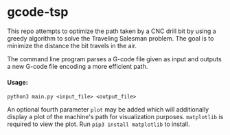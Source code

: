 # gcode-tsp

This repo attempts to optimize the path taken by a CNC drill bit by using a greedy algorithm to solve the Traveling Salesman problem. 
The goal is to minimize the distance the bit travels in the air.

The command line program parses a G-code file given as input and outputs a new G-code file encoding a more efficient path.

#### Usage:
```shell
python3 main.py <input_file> <output_file>
```

An optional fourth parameter `plot` may be added which will additionally display a plot of the machine's path for visualization purposes. 
`matplotlib` is required to view the plot. Run `pip3 install matplotlib` to install.
